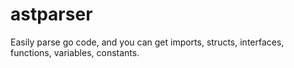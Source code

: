 # astparser

Easily parse go code, and you can get imports, structs, interfaces, functions, variables, constants.
